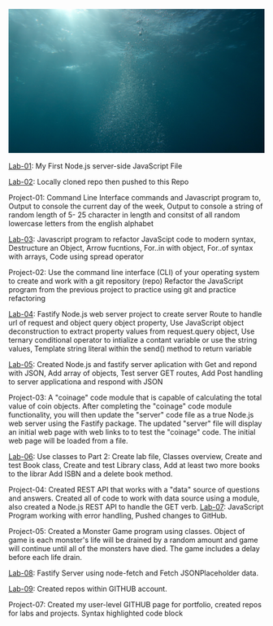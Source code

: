 ![](docs/assets/images/water.jpg)


[Lab-01](https://c-stockdale.github.io/cit281-lab-1/): My First Node.js server-side JavaScript File

[Lab-02]( https://c-stockdale.github.io/CIT281-Lab-02/): Locally cloned repo then pushed to this Repo

Project-01: Command Line Interface commands and Javascript program to, Output to console the current day of the week, Output to console a string of random length of 5-             25 character in length and consitst of all random lowercase letters from the english alphabet

[Lab-03]( https://c-stockdale.github.io/CIT281-Lab-03/): Javascript program to refactor JavaScipt code to modern syntax, Destructure an Object, Arrow fucntions,                                                                For..in with object, For..of syntax with arrays, Code           using spread operator

Project-02: Use the command line interface (CLI) of your operating system to create and work with a git repository (repo) Refactor the JavaScript program from the                 previous project to practice using git and practice refactoring

[Lab-04]( https://c-stockdale.github.io/CIT281-Lab-04/):  Fastify Node.js web server project to create server Route to handle url of request and object query object                                                             property, Use JavaScript object deconstruction to extract property values from request.query                                                                           object, Use ternary conditional operator to intialize a contant variable or use the string values, Template                                                             string literal within the send() method to return variable
          
[Lab-05]( https://c-stockdale.github.io/CIT281-Lab-05/): Created Node.js and fastify server aplication with Get and repond with JSON, Add array of objects, Test server                                                          GET routes, Add Post handling to server applicationa and respond with JSON

Project-03: A "coinage" code module that is capable of calculating the total value of coin objects. After completing the "coinage" code module functionality, you will             then update the "server" code file as a true Node.js web server using the Fastify package. The updated "server" file will display an initial web page with             web links to to test the "coinage" code. The initial web page will be loaded from a file.

[Lab-06]( https://c-stockdale.github.io/CIT281-Lab-06/): Use classes to Part 2: Create lab file, Classes overview, Create and test Book class, Create and test Library class, Add at least two more books to the librar         Add ISBN and a delete book method.

Project-04: Created REST API that works with a "data" source of questions and answers. Created all of code to work with data source using a module, also created a                 Node.js REST API to handle the GET verb.
[Lab-07]( https://c-stockdale.github.io/CIT281-Lab-07/): JavaScript Program working with error handling, Pushed changes to GitHub.

Project-05: Created a Monster Game program using classes. Object of game is each monster's life will be drained by a random amount and game will continue until all of             the monsters have died. The game includes a delay before each life drain.

[Lab-08]( https://c-stockdale.github.io/CIT281-Lab-08/): Fastify Server using node-fetch and Fetch JSONPlaceholder data.

[Lab-09]( https://c-stockdale.github.io/CIT281-Lab-09/): Created repos within GITHUB account.

Project-07: Created my user-level GITHUB page for portfolio, created repos for labs and projects.
Syntax highlighted code block






          

                  

                
